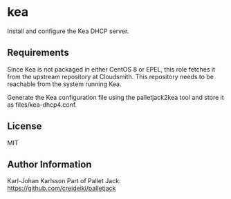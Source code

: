 kea
===

Install and configure the Kea DHCP server.

Requirements
------------

Since Kea is not packaged in either CentOS 8 or EPEL, this role
fetches it from the upstream repository at Cloudsmith. This repository
needs to be reachable from the system running Kea.

Generate the Kea configuration file using the palletjack2kea tool and
store it as files/kea-dhcp4.conf.

License
-------

MIT

Author Information
------------------

Karl-Johan Karlsson
Part of Pallet Jack: https://github.com/creideiki/palletjack
